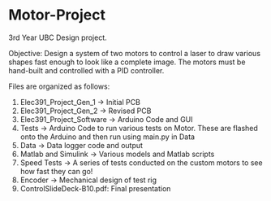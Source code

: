 ﻿# Motor-Project
3rd Year UBC Design project. 

Objective: Design a system of two motors to control a laser to draw various shapes fast enough to look like a complete image. The motors must be hand-built and controlled with a PID controller. 

Files are organized as follows:

1. Elec391_Project_Gen_1 -> Initial PCB
2. Elec391_Project_Gen_2 -> Revised PCB 
3. Elec391_Project_Software -> Arduino Code and GUI 
4. Tests -> Arduino Code to run various tests on Motor. These are flashed onto the Arduino and then run using main.py in Data
5. Data -> Data logger code and output 
6. Matlab and Simulink -> Various models and Matlab scripts
7. Speed Tests -> A series of tests conducted on the custom motors to see how fast they can go! 
8. Encoder -> Mechanical design of test rig 
9. ControlSlideDeck-B10.pdf: Final presentation
